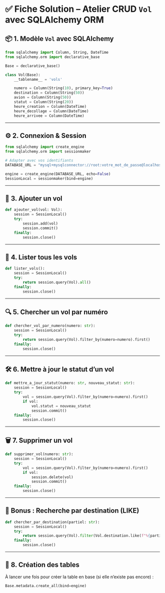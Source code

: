 
# ✅ Fiche Solution – Atelier CRUD `Vol` avec **SQLAlchemy ORM**

## 📦 1. Modèle `Vol` avec SQLAlchemy

```python
from sqlalchemy import Column, String, DateTime
from sqlalchemy.orm import declarative_base

Base = declarative_base()

class Vol(Base):
    __tablename__ = 'vols'

    numero = Column(String(10), primary_key=True)
    destination = Column(String(50))
    avion = Column(String(50))
    statut = Column(String(20))
    heure_creation = Column(DateTime)
    heure_decollage = Column(DateTime)
    heure_arrivee = Column(DateTime)
```

---

## ⚙️ 2. Connexion & Session

```python
from sqlalchemy import create_engine
from sqlalchemy.orm import sessionmaker

# Adapter avec vos identifiants
DATABASE_URL = "mysql+mysqlconnector://root:votre_mot_de_passe@localhost/formation"

engine = create_engine(DATABASE_URL, echo=False)
SessionLocal = sessionmaker(bind=engine)
```

---

## 🧱 3. Ajouter un vol

```python
def ajouter_vol(vol: Vol):
    session = SessionLocal()
    try:
        session.add(vol)
        session.commit()
    finally:
        session.close()
```

---

## 📖 4. Lister tous les vols

```python
def lister_vols():
    session = SessionLocal()
    try:
        return session.query(Vol).all()
    finally:
        session.close()
```

---

## 🔍 5. Chercher un vol par numéro

```python
def chercher_vol_par_numero(numero: str):
    session = SessionLocal()
    try:
        return session.query(Vol).filter_by(numero=numero).first()
    finally:
        session.close()
```

---

## 🛠️ 6. Mettre à jour le statut d’un vol

```python
def mettre_a_jour_statut(numero: str, nouveau_statut: str):
    session = SessionLocal()
    try:
        vol = session.query(Vol).filter_by(numero=numero).first()
        if vol:
            vol.statut = nouveau_statut
            session.commit()
    finally:
        session.close()
```

---

## 🗑️ 7. Supprimer un vol

```python
def supprimer_vol(numero: str):
    session = SessionLocal()
    try:
        vol = session.query(Vol).filter_by(numero=numero).first()
        if vol:
            session.delete(vol)
            session.commit()
    finally:
        session.close()
```

---

## 🔎 Bonus : Recherche par destination (LIKE)

```python
def chercher_par_destination(partiel: str):
    session = SessionLocal()
    try:
        return session.query(Vol).filter(Vol.destination.like(f"%{partiel}%")).all()
    finally:
        session.close()
```

---

## 🧪 8. Création des tables

À lancer une fois pour créer la table en base (si elle n’existe pas encore) :

```python
Base.metadata.create_all(bind=engine)
```
